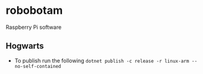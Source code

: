 # robobotam
Raspberry Pi software

## Hogwarts

- To publish run the following `dotnet publish -c release -r linux-arm --no-self-contained`